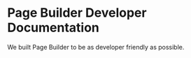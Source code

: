 # Page Builder Developer Documentation

We built Page Builder to be as developer friendly as possible.
